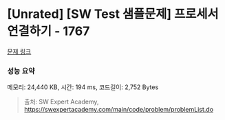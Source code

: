 # [Unrated] [SW Test 샘플문제] 프로세서 연결하기 - 1767 

[문제 링크](https://swexpertacademy.com/main/code/problem/problemDetail.do?contestProbId=AV4suNtaXFEDFAUf) 

### 성능 요약

메모리: 24,440 KB, 시간: 194 ms, 코드길이: 2,752 Bytes



> 출처: SW Expert Academy, https://swexpertacademy.com/main/code/problem/problemList.do